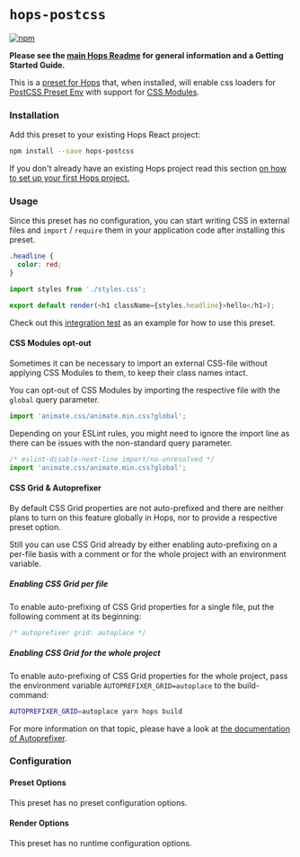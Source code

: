 # `hops-postcss`

[![npm](https://img.shields.io/npm/v/hops-postcss.svg)](https://www.npmjs.com/package/hops-postcss)

**Please see the [main Hops Readme](https://github.com/xing/hops#docs) for general information and a Getting Started Guide.**

This is a [preset for Hops](../../DOCUMENTATION.md#presets) that, when installed, will enable css loaders for [PostCSS Preset Env](https://github.com/csstools/postcss-preset-env) with support for [CSS Modules](https://github.com/css-modules/css-modules).

### Installation

Add this preset to your existing Hops React project:

```bash
npm install --save hops-postcss
```

If you don't already have an existing Hops project read this section [on how to set up your first Hops project.](../../DOCUMENTATION.md#quick-start)

### Usage

Since this preset has no configuration, you can start writing CSS in external files and `import` / `require` them in your application code after installing this preset.

```css
.headline {
  color: red;
}
```

```javascript
import styles from './styles.css';

export default render(<h1 className={styles.headline}>hello</h1>);
```

Check out this [integration test](../spec/integration/postcss) as an example for how to use this preset.

#### CSS Modules opt-out

Sometimes it can be necessary to import an external CSS-file without applying CSS Modules to them, to keep their class names intact.

You can opt-out of CSS Modules by importing the respective file with the `global` query parameter.

```js
import 'animate.css/animate.min.css?global';
```

Depending on your ESLint rules, you might need to ignore the import line as there can be issues with the non-standard query parameter.

```js
/* eslint-disable-next-line import/no-unresolved */
import 'animate.css/animate.min.css?global';
```

#### CSS Grid & Autoprefixer

By default CSS Grid properties are not auto-prefixed and there are neither plans to turn on this feature globally in Hops, nor to provide a respective preset option.

Still you can use CSS Grid already by either enabling auto-prefixing on a per-file basis with a comment or for the whole project with an environment variable.

##### Enabling CSS Grid per file

To enable auto-prefixing of CSS Grid properties for a single file, put the following comment at its beginning:

```css
/* autoprefixer grid: autoplace */
```

##### Enabling CSS Grid for the whole project

To enable auto-prefixing of CSS Grid properties for the whole project, pass the environment variable `AUTOPREFIXER_GRID=autoplace` to the build-command:

```sh
AUTOPREFIXER_GRID=autoplace yarn hops build
```

For more information on that topic, please have a look at [the documentation of Autoprefixer](https://github.com/postcss/autoprefixer#grid-autoplacement-support-in-ie).

### Configuration

#### Preset Options

This preset has no preset configuration options.

#### Render Options

This preset has no runtime configuration options.
